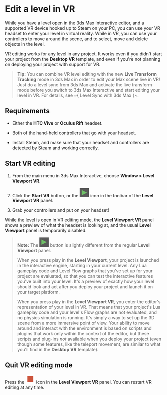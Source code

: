 # Edit a level in VR

While you have a level open in the 3ds Max Interactive editor, and a supported VR device hooked up to Steam on your PC, you can use your VR headset to enter your level in virtual reality. While in VR, you can use your controllers to move around the scene, and to select, move and delete objects in the level.

VR editing works for any level in any project. It works even if you didn't start your project from the **Desktop VR** template, and even if you're not planning on deploying your project with support for VR.

>	**Tip:** You can combine VR level editing with the new **Live Transform Tracking** mode in 3ds Max in order to edit your Max scene live in VR! Just do a level sync from 3ds Max and activate the live transform mode before you switch to 3ds Max Interactive and start editing your level in VR. For details, see ~{ Level Sync with 3ds Max }~.

## Requirements

-	Either the **HTC Vive** or **Oculus Rift** headset.

-	Both of the hand-held controllers that go with your headset.

-	Install Steam, and make sure that your headset and controllers are detected by Steam and working correctly.

## Start VR editing

1.	From the main menu in 3ds Max Interactive, choose **Window > Level Viewport VR**.

1.	Click the **Start VR** button, or the ![Play](../images/icon_test_level.png) icon in the toolbar of the **Level Viewport VR** panel.

1.	Grab your controllers and put on your headset!

While the level is open in VR editing mode, the **Level Viewport VR** panel shows a preview of what the headset is looking at, and the usual **Level Viewport** panel is temporarily disabled.

>	**Note:** The ![Play](../images/icon_test_level.png) button is slightly different from the regular **Level Viewport** panel.
>
>	When you press play in the **Level Viewport**, your project is launched in the interactive engine, starting in your current level. Any Lua gameplay code and Level Flow graphs that you've set up for your project are evaluated, so that you can test the interactive features you've built into your level. It's a preview of exactly how your level should look and act after you deploy your project and launch it on your target platform.
>
>	When you press play in the **Level Viewport VR**, you enter the editor's representation of your level in VR. That means that your project's Lua gameplay code and your level's Flow graphs are not evaluated, and no physics simulation is running. It's simply a way to set up the 3D scene from a more immersive point of view. Your ability to move around and interact with the environment is based on scripts and plugins that work only within the context of the editor, but these scripts and plug-ins *not* available when you deploy your project (even though some features, like the teleport movement, are similar to what you'll find in the **Desktop VR** template).

## Quit VR editing mode

Press the ![Stop](../images/icon_stop.png) icon in the **Level Viewport VR** panel. You can restart VR editing at any time.
